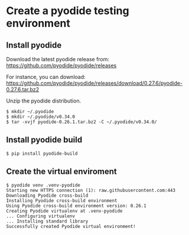 # Create a pyodide testing environment

## Install pyodide

Download the latest pyodide release from: https://github.com/pyodide/pyodide/releases

For instance, you can download:
https://github.com/pyodide/pyodide/releases/download/0.27.6/pyodide-0.27.6.tar.bz2

Unzip the pyodide distribution.

```
$ mkdir ~/.pyodide
$ mkdir ~/.pyodide/v0.34.0
$ tar -xvjf pyodide-0.26.1.tar.bz2 -C ~/.pyodide/v0.34.0/
```

## Install pyodide build

```
$ pip install pyodide-build
```

## Create the virtual enviroment

```
$ pyodide venv .venv-pyodide
Starting new HTTPS connection (1): raw.githubusercontent.com:443
Downloading Pyodide cross-build 
Installing Pyodide cross-build environment
Using Pyodide cross-build environment version: 0.26.1
Creating Pyodide virtualenv at .venv-pyodide
... Configuring virtualenv
... Installing standard library
Successfully created Pyodide virtual environment!
```

